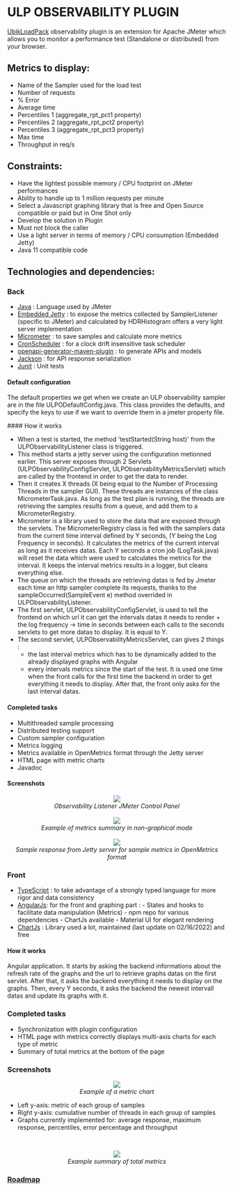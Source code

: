 # ULP OBSERVABILITY PLUGIN

[UbikLoadPack](https://UbikLoadPack.com) observability plugin is an extension for Apache JMeter which allows you to monitor a performance test (Standalone or distributed) from your browser.

## Metrics to display:

- Name of the Sampler used for the load test
- Number of requests
- % Error
- Average time
- Percentiles 1 (aggregate_rpt_pct1 property)
- Percentiles 2 (aggregate_rpt_pct2 property)
- Percentiles 3 (aggregate_rpt_pct3 property)
- Max time
- Throughput in req/s

## Constraints:

- Have the lightest possible memory / CPU footprint on JMeter performances
- Ability to handle up to 1 million requests per minute
- Select a Javascript graphing library that is free and Open Source compatible or paid but in One Shot only
- Develop the solution in Plugin
- Must not block the caller
- Use a light server in terms of memory / CPU consumption (Embedded Jetty)
- Java 11 compatible code

## Technologies and dependencies:

### Back
- [Java](https://www.java.com/) : Language used by JMeter
- [Embedded Jetty](https://www.baeldung.com/jetty-embedded) : to expose the metrics collected by SamplerListener (specific to JMeter) and calculated by HDRHistogram offers a very light server implementation
- [Micrometer](https://micrometer.io/) : to save samples and calculate more metrics
- [CronScheduler](https://github.com/TimeAndSpaceIO/CronScheduler/) : for a clock drift insensitive task scheduler
- [openapi-generator-maven-plugin](https://github.com/OpenAPITools/openapi-generator/tree/master/modules/openapi-generator-maven-plugin) : to generate APIs and models
- [Jackson](https://github.com/FasterXML/jackson) : for API response serialization
- [Junit](https://www.jmdoudoux.fr/java/dej/chap-junit.htm) : Unit tests

#### Default configuration
The default properties we get when we create an ULP observability sampler are in the file ULPODefaultConfig.java.
This class provides the defaults, and specify the keys to use if we want to override them in a jmeter property file.

#### How it works
- When a test is started, the method 'testStarted(String host)' from the ULPObservabilityListener class is triggered.
- This method starts a jetty server using the configuration metionned earlier. This server exposes through 2 Servlets (ULPObservabilityConfigServlet, ULPObservabilityMetricsServlet) which are called by the frontend in order to get the data to render.
- Then it creates X threads (X being equal to the Number of Processing Threads in the sampler GUI). These threads are instances of the class MicrometerTask.java.
As long as the test plan is running, the threads are retrieving the samples results from a queue, and add them to a MicrometerRegistry.
- Micrometer is a library used to store the data that are exposed through the servlets. The MicrometerRegistry class is fed with the samplers data from the current time interval defined by Y seconds, (Y being the Log Frequency in seconds).
It calculates the metrics of the current interval as long as it receives datas. Each Y seconds a cron job (LogTask.java) will reset the data which were used to calculates the metrics for the interval. It keeps the interval metrics results in a logger, but cleans everything else.
- The queue on which the threads are retrieving datas is fed by Jmeter each time an http sampler complete its requests, thanks to the sampleOccurred(SampleEvent e) method overrided in ULPObservabilityListener.
- The first servlet, ULPObservabilityConfigServlet, is used to tell the frontend on which url it can get the intervals datas it needs to render + the log frequency -> time in seconds between each calls to the seconds servlets to get more datas to display. It is equal to Y.
- The second servlet, ULPObservabilityMetricsServlet, can gives 2 things :
    - the last interval metrics which has to be dynamically added to the already displayed graphs with Angular
    - every intervals metrics since the start of the test. It is used one time when the front calls for the first time the backend in order to get everything it needs to display. After that, the front only asks for the last interval datas.

#### Completed tasks

- Multithreaded sample processing
- Distributed testing support
- Custom sampler configuration
- Metrics logging
- Metrics available in OpenMetrics format through the Jetty server
- HTML page with metric charts
- Javadoc

#### Screenshots

<p align="center">
<img src=screenshot/ulp_observability1.png><br/>
<em>Observability Listener JMeter Control Panel</em> 
<br/>
<br/>
<img src=screenshot/ulp_observability2.png><br/>
<em>Example of metrics summary in non-graphical mode</em>
<br/>
<br/>
<img src=screenshot/ulp_observability5.png><br/>
<em>Sample response from Jetty server for sample metrics in OpenMetrics format</em>
</p>


### Front

- [TypeScript](https://www.typescriptlang.org/) : to take advantage of a strongly typed language for more rigor and data consistency 
- [AngularJs](https://angularjs.org/): for the front and graphing part :
         - States and hooks to facilitate data manipulation (Metrics)
         - npm repo for various dependencies
         - ChartJs available
         - Material UI for elegant rendering
- [ChartJs](https://www.npmjs.com/package/chart.js?activeTab=readme) : Library used a lot, maintained (last update on 02/16/2022) and free

#### How it works
Angular application. It starts by asking the backend informations about the refresh rate of the graphs and the url to retrieve graphs datas on the first servlet.
After that, it asks the backend everything it needs to display on the graphs. Then, every Y seconds, it asks the backend the newest intervall datas and update its graphs with it.

### Completed tasks

- Synchronization with plugin configuration
- HTML page with metrics correctly displays multi-axis charts for each type of metric
- Summary of total metrics at the bottom of the page

### Screenshots

<p align="center">
<img src=screenshot/ulp_observability3.png><br/>
<em>Example of a metric chart</em> <br />
</p>

- Left y-axis: metric of each group of samples
- Right y-axis: cumulative number of threads in each group of samples
- Graphs currently implemented for: average response, maximum response, percentiles, error percentage and throughput

<br />
<p align="center">
<img src=screenshot/ulp_observability4.png><br/>
<em>Example summary of total metrics</em> <br />
</p>


### [Roadmap](https://github.com/ubikingenierie/ulp-observability-plugin/issues?q=is%3Aopen+is%3Aissue+milestone%3A1.0.0)
